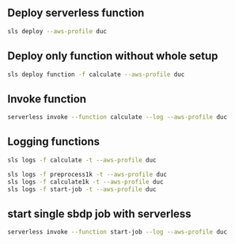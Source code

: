 
## Deploy serverless function
```bash
sls deploy --aws-profile duc
```

## Deploy only function without whole setup
```bash
sls deploy function -f calculate --aws-profile duc
```

## Invoke function
```bash
serverless invoke --function calculate --log --aws-profile duc
```

## Logging functions
```bash
sls logs -f calculate -t --aws-profile duc

sls logs -f preprocess1k -t --aws-profile duc
sls logs -f calculate1k -t --aws-profile duc
sls logs -f start-job -t --aws-profile duc
```

## start single sbdp job with serverless
```bash
serverless invoke --function start-job --log --aws-profile duc
```
